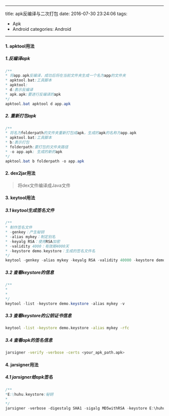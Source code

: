 
---
title:  apk反编译与二次打包
date: 2016-07-30 23:24:06
tags:
- Apk
- Android
categories: Android
---
#### 1. apktool用法
##### 1.反编译apk
```java
/**
* 将app.apk反编译，成功后将在当前文件夹生成一个名为app的文件夹
* apktool.bat:工具脚本
* apktool:
* d:表示反编译
* apk.apk:要进行反编译的apk
*/
apktool.bat apktool d app.apk
```
##### 2.  重新打包apk

```java
/**
* 将名为folderpath的文件夹重新打包成apk，生成的apk的名称为app.apk
* apktool.bat:工具脚本
* b:表示打包
* folderpath:要打包的文件夹路径
* -o app.apk: 生成的新的apk
*/
apktool.bat b folderpath -o app.apk
```
#### 2.  dex2jar用法
>将dex文件编译成Java文件


#### 3. keytool用法
##### 3.1  keytool生成签名文件
```java
/**
* 制作签名文件
* -genkey：产生秘钥
* -alias mykey：制定别名
* -keyalg RSA：使用RSA加密
* -validity 4000：有效期4000天
* -keystore demo.keystore：生成的签名文件名
*/
keytool -genkey -alias mykey -keyalg RSA -validity 40000 -keystore demo.keystore
```

##### 3.2 查看keystore的信息
```java
/**
*
*
*/
keytool -list -keystore demo.keystore -alias mykey -v
```

##### 3.3 查看keystore的公钥证书信息
```bash
keytool -list -keystore demo.keystore -alias mykey -rfc
```

##### 3.4  查看apk的签名信息

```bash
jarsigner -verify -verbose -certs <your_apk_path.apk>
```
#### 4. jarsigner用法
##### 4.1 jarsigner给apk签名
```java
/**
*E:\huhu.keystore:秘钥
*
*/
jarsigner -verbose -digestalg SHA1 -sigalg MD5withRSA -keystore E:\huhu.keystore -signedjar E:\SoftWare\apk反编译工具\apktool\new_app_signed.apk E:\SoftWare\apk反编译工具\apktool\new_app.apk huhu
```